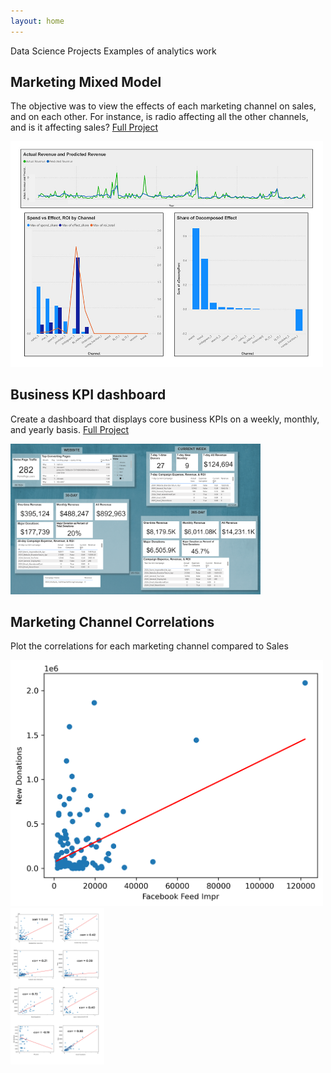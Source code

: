 ```yaml
---
layout: home
---
```


Data Science Projects
Examples of analytics work

## Marketing Mixed Model 

The objective was to view the effects of each marketing channel on sales, and on each other. For instance, is radio affecting all the other channels, and is it affecting sales?
[Full Project](https://github.com/kevinedw/MMM)

<img src="./IMAGE/predictEffect.jpg" width="500" />

## Business KPI dashboard
Create a dashboard that displays core business KPIs on a weekly, monthly, and yearly basis. 
[Full Project](https://github.com/kevinedw/Executive-Dashboard)

<img src="./IMAGE/Org-Dashboard.png" width="400" />

## Marketing Channel Correlations

Plot the correlations for each marketing channel compared to Sales

<img src="./IMAGE/FacebookFeedImpr.png" width="500" />
<img src="./IMAGE/correlations-altered.jpg" width="150" />

